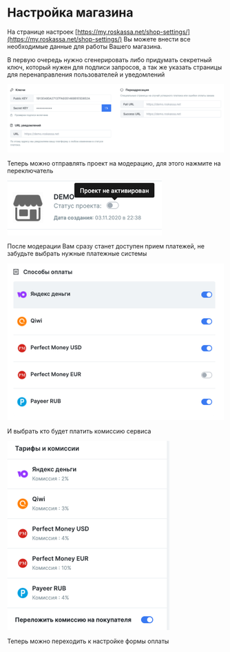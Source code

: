 # Настройка магазина

На странице настроек [https://my.roskassa.net/shop-settings/](https://my.roskassa.net/shop-settings/) Вы можете внести все необходимые данные для работы Вашего магазина.

В первую очередь нужно сгенерировать либо придумать секретный ключ, который нужен для подписи запросов, а так же указать страницы для перенаправления пользователей и уведомлений

![](../.gitbook/assets/image%20%2816%29.png)

Теперь можно отправлять проект на модерацию, для этого нажмите на переключатель

![](../.gitbook/assets/image%20%284%29.png)

После модерации Вам сразу станет доступен прием платежей, не забудьте выбрать нужные платежные системы

![](../.gitbook/assets/image%20%287%29.png)

И выбрать кто будет платить комиссию сервиса

![](../.gitbook/assets/image%20%281%29.png)

Теперь можно переходить к настройке формы оплаты

